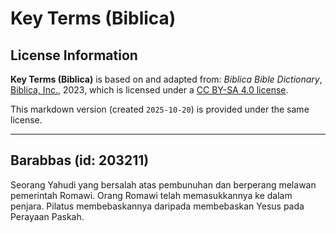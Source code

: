 # Key Terms (Biblica)

## License Information

**Key Terms (Biblica)** is based on and adapted from: _Biblica Bible Dictionary_, [Biblica, Inc.](https://www.biblica.com/), 2023, which is licensed under a [CC BY-SA 4.0 license](https://creativecommons.org/licenses/by-sa/4.0/legalcode.en).

This markdown version (created `2025-10-20`) is provided under the same license.



--------------------------------

## Barabbas (id: 203211)

Seorang Yahudi yang bersalah atas pembunuhan dan berperang melawan pemerintah Romawi. Orang Romawi telah memasukkannya ke dalam penjara. Pilatus membebaskannya daripada membebaskan Yesus pada Perayaan Paskah.


